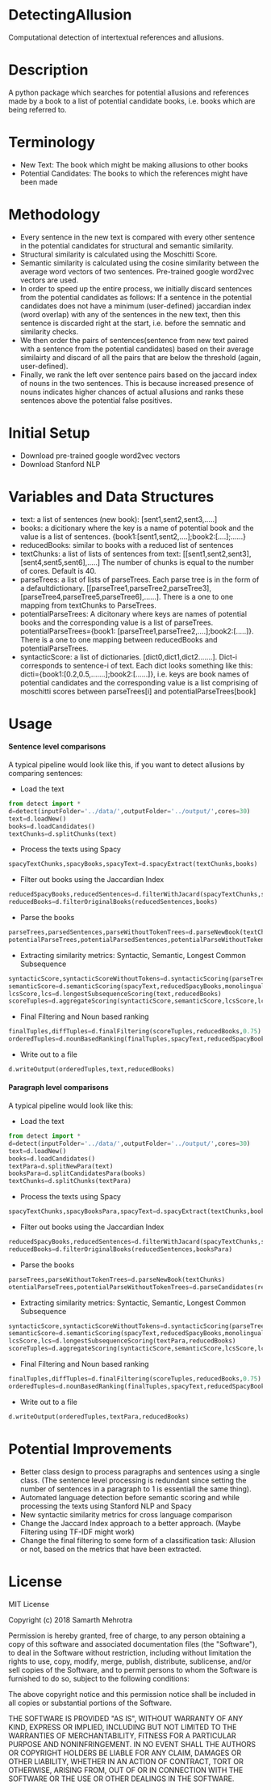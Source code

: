 # DetectingAllusion
Computational detection of intertextual references and allusions. 

# Description
A python package which searches for potential allusions and references made by a book to a list of potential candidate books, i.e. books which are being referred to. 

# Terminology
* New Text: The book which might be making allusions to other books
* Potential Candidates: The books to which the references might have been made

# Methodology
* Every sentence in the new text is compared with every other sentence in the potential candidates for structural and semantic similarity. 
* Structural similarity is calculated using the Moschitti Score. 
* Semantic similarity is calculated using the cosine similarity between the average word vectors of two sentences. Pre-trained google word2vec vectors are used. 
* In order to speed up the entire process, we initially discard sentences from the potential candidates as follows: 
If a sentence in the potential candidates does not have a minimum (user-defined) jaccardian index (word overlap) with any of the sentences in the new text, then this sentence is discarded right at the start, i.e. before the semnatic and similarity checks. 
* We then order the pairs of sentences(sentence from new text paired with a sentence from the potential candidates) based on their average similairty and discard of all the pairs that are below the threshold (again, user-defined). 
* Finally, we rank the left over sentence pairs based on the jaccard index of nouns in the two sentences. This is because increased presence of nouns indicates higher chances of actual allusions and ranks these sentences above the potential false positives. 

# Initial Setup
* Download pre-trained google word2vec vectors 
* Download Stanford NLP 
# Variables and Data Structures 
* text: a list of sentences (new book): [sent1,sent2,sent3,.....]
* books: a dicitionary where the key is a name of potential book and the value is a list of sentences.
  {book1:[sent1,sent2,....];book2:[....];......}
* reducedBooks: similar to books with a reduced list of sentences 
* textChunks: a list of lists of sentences from text: [[sent1,sent2,sent3],[sent4,sent5,sent6],.....]
  The number of chunks is equal to the number of cores. Default is 40. 
* parseTrees: a list of lists of parseTrees. Each parse tree is in the form of a defaultdictionary. 
  [[parseTree1,parseTree2,parseTree3],[parseTree4,parseTree5,parseTree6],......]. There is a one to one mapping from textChunks to ParseTrees. 
* potentialParseTrees: A dicitonary where keys are names of potential books and the corresponding value is a list of parseTrees. 
  potentialParseTrees={book1: [parseTree1,parseTree2,....];book2:[.....]}. There is a one to one mapping between reducedBooks and       potentialParseTrees.
* syntacticScore: a list of dictionaries. [dict0,dict1,dict2.......]. Dict-i corresponds to sentence-i of text.
  Each dict looks something like this: dicti={book1:[0.2,0.5,.......];book2:[......]}, i.e. keys are book names of potential candidates and the corresponding value is a list comprising of moschitti scores between parseTrees[i] and potentialParseTrees[book]
  
 
  
# Usage

#### Sentence level comparisons

A typical pipeline would look like this, if you want to detect allusions by comparing sentences:

* Load the text

```python
from detect import *
d=detect(inputFolder='../data/',outputFolder='../output/',cores=30)
text=d.loadNew()
books=d.loadCandidates()
textChunks=d.splitChunks(text)
```
* Process the texts using Spacy
```python
spacyTextChunks,spacyBooks,spacyText=d.spacyExtract(textChunks,books)
```

* Filter out books using the Jaccardian Index
```python
reducedSpacyBooks,reducedSentences=d.filterWithJacard(spacyTextChunks,spacyBooks,threshold=0.3) #filtering the spacy data structure
reducedBooks=d.filterOriginalBooks(reducedSentences,books)
```

* Parse the books

```python
parseTrees,parsedSentences,parseWithoutTokenTrees=d.parseNewBook(textChunks)
potentialParseTrees,potentialParsedSentences,potentialParseWithoutTokenTrees=d.parseCandidates(reducedBooks)
```
* Extracting similarity metrics: Syntactic, Semantic, Longest Common Subsequence

```python
syntacticScore,syntacticScoreWithoutTokens=d.syntacticScoring(parseTrees,potentialParseTrees,parseWithoutTokenTrees,potentialParseWithoutTokenTrees)
semanticScore=d.semanticScoring(spacyText,reducedSpacyBooks,monolingual=True)
lcsScore,lcs=d.longestSubsequenceScoring(text,reducedBooks)
scoreTuples=d.aggregateScoring(syntacticScore,semanticScore,lcsScore,lcs,syntacticScoreWithoutTokens)
```
* Final Filtering and Noun based ranking

```python
finalTuples,diffTuples=d.finalFiltering(scoreTuples,reducedBooks,0.75)
orderedTuples=d.nounBasedRanking(finalTuples,spacyText,reducedSpacyBooks)
```

* Write out to a file

```python
d.writeOutput(orderedTuples,text,reducedBooks)
```
#### Paragraph level comparisons

A typical pipeline would look like this: 

* Load the text

```python 
from detect import *
d=detect(inputFolder='../data/',outputFolder='../output/',cores=30)
text=d.loadNew()
books=d.loadCandidates()
textPara=d.splitNewPara(text)
booksPara=d.splitCandidatesPara(books)
textChunks=d.splitChunks(textPara)
```
* Process the texts using Spacy
```python
spacyTextChunks,spacyBooksPara,spacyText=d.spacyExtract(textChunks,booksPara)
```

* Filter out books using the Jaccardian Index
```python
reducedSpacyBooks,reducedSentences=d.filterWithJacard(spacyTextChunks,spacyBooksPara,threshold=0.3) #filtering on spacy data structure
reducedBooks=d.filterOriginalBooks(reducedSentences,booksPara)
```

* Parse the books

```python
parseTrees,parseWithoutTokenTrees=d.parseNewBook(textChunks)
otentialParseTrees,potentialParseWithoutTokenTrees=d.parseCandidates(reducedBooks)
```
* Extracting similarity metrics: Syntactic, Semantic, Longest Common Subsequence

```python
syntacticScore,syntacticScoreWithoutTokens=d.syntacticScoring(parseTrees,potentialParseTrees,parseWithoutTokenTrees,potentialParseWithoutTokenTrees)
semanticScore=d.semanticScoring(spacyText,reducedSpacyBooks,monolingual=True)
lcsScore,lcs=d.longestSubsequenceScoring(textPara,reducedBooks)
scoreTuples=d.aggregateScoring(syntacticScore,semanticScore,lcsScore,lcs,syntacticScoreWithoutTokens)
```
* Final Filtering and Noun based ranking

```python
finalTuples,diffTuples=d.finalFiltering(scoreTuples,reducedBooks,0.75)
orderedTuples=d.nounBasedRanking(finalTuples,spacyText,reducedSpacyBooks)
```

* Write out to a file

```python
d.writeOutput(orderedTuples,textPara,reducedBooks)
```



# Potential Improvements
* Better class design to process paragraphs and sentences using a single class. (The sentence level processing is redundant since setting the number of sentences in
a paragraph to 1 is essentiall the same thing). 
* Automated language detection before semantic scoring and while processing the texts using Stanford NLP and Spacy
* New syntactic similarity metrics for cross language comparison
* Change the Jaccard Index approach to a better approach. (Maybe Filtering using TF-IDF might work)
* Change the final filtering to some form of a classification task: Allusion or not, based on the metrics that have been extracted. 

# License

MIT License

Copyright (c) 2018 Samarth Mehrotra

Permission is hereby granted, free of charge, to any person obtaining a copy
of this software and associated documentation files (the "Software"), to deal
in the Software without restriction, including without limitation the rights
to use, copy, modify, merge, publish, distribute, sublicense, and/or sell
copies of the Software, and to permit persons to whom the Software is
furnished to do so, subject to the following conditions:

The above copyright notice and this permission notice shall be included in all
copies or substantial portions of the Software.

THE SOFTWARE IS PROVIDED "AS IS", WITHOUT WARRANTY OF ANY KIND, EXPRESS OR
IMPLIED, INCLUDING BUT NOT LIMITED TO THE WARRANTIES OF MERCHANTABILITY,
FITNESS FOR A PARTICULAR PURPOSE AND NONINFRINGEMENT. IN NO EVENT SHALL THE
AUTHORS OR COPYRIGHT HOLDERS BE LIABLE FOR ANY CLAIM, DAMAGES OR OTHER
LIABILITY, WHETHER IN AN ACTION OF CONTRACT, TORT OR OTHERWISE, ARISING FROM,
OUT OF OR IN CONNECTION WITH THE SOFTWARE OR THE USE OR OTHER DEALINGS IN THE
SOFTWARE.



